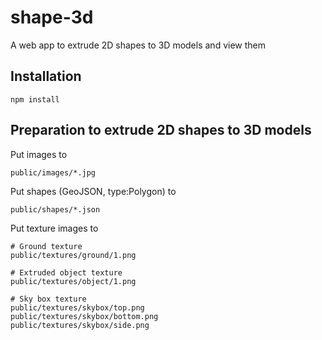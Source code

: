 # shape-3d

A web app to extrude 2D shapes to 3D models and view them

## Installation

```
npm install
```

## Preparation to extrude 2D shapes to 3D models

Put images to

```
public/images/*.jpg
```

Put shapes (GeoJSON, type:Polygon) to

```
public/shapes/*.json
```

Put texture images to

```
# Ground texture
public/textures/ground/1.png

# Extruded object texture
public/textures/object/1.png

# Sky box texture
public/textures/skybox/top.png
public/textures/skybox/bottom.png
public/textures/skybox/side.png
```
